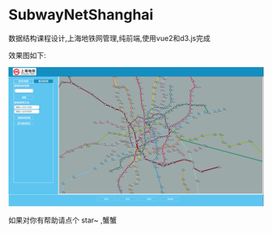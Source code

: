 # SubwayNetShanghai

数据结构课程设计,上海地铁网管理,纯前端,使用vue2和d3.js完成

效果图如下:

![1690081357918](image/README/1690081357918.png)

如果对你有帮助请点个 star~ ,蟹蟹
